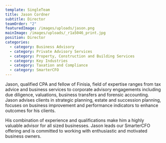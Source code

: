 ```yaml
---
template: SingleTeam
title: Jason Cordner
subtitle: Director
teamOrder: "2"
featuredImage: /images/uploads/jason.png
mainImage: /images/uploads/_r1a5046_print.jpg
position: Director
categories:
  - category: Business Advisory
  - category: Private Advisory Services
  - category: Property, Construction and Building Services
  - category: Key Industries
  - category: Taxation and Compliance
  - category: SmarterCFO
---
```

Jason, qualified CPA and fellow of Finisia, field of expertise ranges from tax advice and business services to corporate advisory engagements including due diligence, valuations, business transfers and forensic accounting. Jason advises clients in strategic planning, estate and succession planning, focuses on business improvement and performance indicators to enhance outcomes for his clients.

His combination of experience and qualifications make him a highly valuable advisor for all sized businesses. Jason leads our SmarterCFO offering and is committed to working with enthusiastic and motivated business owners.
